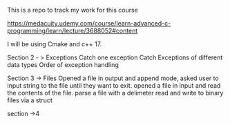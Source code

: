 This is a repo to track my work for this course 

https://medacuity.udemy.com/course/learn-advanced-c-programming/learn/lecture/3688052#content

I will be using Cmake and c++ 17.

Section 2 - > Exceptions
    Catch one exception
    Catch Exceptions of different data types
    Order of exception handling

Section 3 -> Files
    Opened a file in output and append mode, asked user to input string to the file until they want to exit.
    opened a file in input and read the contents of the file.
    parse a file with a delimeter
    read and write to binary files via a struct

section ->4
